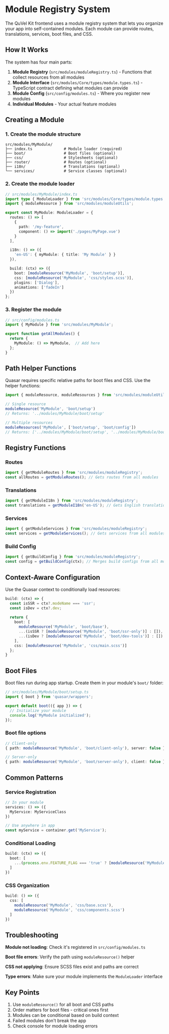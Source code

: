 # Module Registry System

The QuVel Kit frontend uses a module registry system that lets you organize your app into self-contained modules. Each module can provide routes, translations, services, boot files, and CSS.

## How It Works

The system has four main parts:

1. **Module Registry** (`src/modules/moduleRegistry.ts`) - Functions that collect resources from all modules
2. **Module Interface** (`src/modules/Core/types/module.types.ts`) - TypeScript contract defining what modules can provide
3. **Module Config** (`src/config/modules.ts`) - Where you register new modules
4. **Individual Modules** - Your actual feature modules

## Creating a Module

### 1. Create the module structure

```
src/modules/MyModule/
├── index.ts              # Module loader (required)
├── boot/                 # Boot files (optional)
├── css/                  # Stylesheets (optional)
├── router/               # Routes (optional)
├── i18n/                 # Translations (optional)
└── services/             # Service classes (optional)
```

### 2. Create the module loader

```typescript
// src/modules/MyModule/index.ts
import type { ModuleLoader } from 'src/modules/Core/types/module.types';
import { moduleResource } from 'src/modules/moduleUtils';

export const MyModule: ModuleLoader = {
  routes: () => [
    {
      path: '/my-feature',
      component: () => import('./pages/MyPage.vue')
    }
  ],

  i18n: () => ({
    'en-US': { myModule: { title: 'My Module' } }
  }),

  build: (ctx) => ({
    boot: [moduleResource('MyModule', 'boot/setup')],
    css: [moduleResource('MyModule', 'css/styles.scss')],
    plugins: ['Dialog'],
    animations: ['fadeIn']
  })
};
```

### 3. Register the module

```typescript
// src/config/modules.ts
import { MyModule } from 'src/modules/MyModule';

export function getAllModules() {
  return {
    MyModule: () => MyModule,  // Add here
  };
}
```

## Path Helper Functions

Quasar requires specific relative paths for boot files and CSS. Use the helper functions:

```typescript
import { moduleResource, moduleResources } from 'src/modules/moduleUtils';

// Single resource
moduleResource('MyModule', 'boot/setup')
// Returns: '../modules/MyModule/boot/setup'

// Multiple resources
moduleResources('MyModule', ['boot/setup', 'boot/config'])
// Returns: ['../modules/MyModule/boot/setup', '../modules/MyModule/boot/config']
```

## Registry Functions

### Routes

```typescript
import { getModuleRoutes } from 'src/modules/moduleRegistry';
const allRoutes = getModuleRoutes(); // Gets routes from all modules
```

### Translations

```typescript
import { getModuleI18n } from 'src/modules/moduleRegistry';
const translations = getModuleI18n('en-US'); // Gets English translations from all modules
```

### Services

```typescript
import { getModuleServices } from 'src/modules/moduleRegistry';
const services = getModuleServices(); // Gets services from all modules for DI
```

### Build Config

```typescript
import { getBuildConfig } from 'src/modules/moduleRegistry';
const config = getBuildConfig(ctx); // Merges build configs from all modules
```

## Context-Aware Configuration

Use the Quasar context to conditionally load resources:

```typescript
build: (ctx) => {
  const isSSR = ctx?.modeName === 'ssr';
  const isDev = ctx?.dev;
  
  return {
    boot: [
      moduleResource('MyModule', 'boot/base'),
      ...(isSSR ? [moduleResource('MyModule', 'boot/ssr-only')] : []),
      ...(isDev ? [moduleResource('MyModule', 'boot/dev-tools')] : [])
    ],
    css: [moduleResource('MyModule', 'css/main.scss')]
  };
}
```

## Boot Files

Boot files run during app startup. Create them in your module's `boot/` folder:

```typescript
// src/modules/MyModule/boot/setup.ts
import { boot } from 'quasar/wrappers';

export default boot(({ app }) => {
  // Initialize your module
  console.log('MyModule initialized');
});
```

### Boot file options

```typescript
// Client-only
{ path: moduleResource('MyModule', 'boot/client-only'), server: false }

// Server-only  
{ path: moduleResource('MyModule', 'boot/server-only'), client: false }
```

## Common Patterns

### Service Registration

```typescript
// In your module
services: () => ({
  MyService: MyServiceClass
})

// Use anywhere in app
const myService = container.get('MyService');
```

### Conditional Loading

```typescript
build: (ctx) => ({
  boot: [
    ...(process.env.FEATURE_FLAG === 'true' ? [moduleResource('MyModule', 'boot/feature')] : [])
  ]
})
```

### CSS Organization

```typescript
build: () => ({
  css: [
    moduleResource('MyModule', 'css/base.scss'),
    moduleResource('MyModule', 'css/components.scss')
  ]
})
```

## Troubleshooting

**Module not loading**: Check it's registered in `src/config/modules.ts`

**Boot file errors**: Verify the path using `moduleResource()` helper

**CSS not applying**: Ensure SCSS files exist and paths are correct

**Type errors**: Make sure your module implements the `ModuleLoader` interface

## Key Points

1. Use `moduleResource()` for all boot and CSS paths
2. Order matters for boot files - critical ones first
3. Modules can be conditional based on build context
4. Failed modules don't break the app
5. Check console for module loading errors

